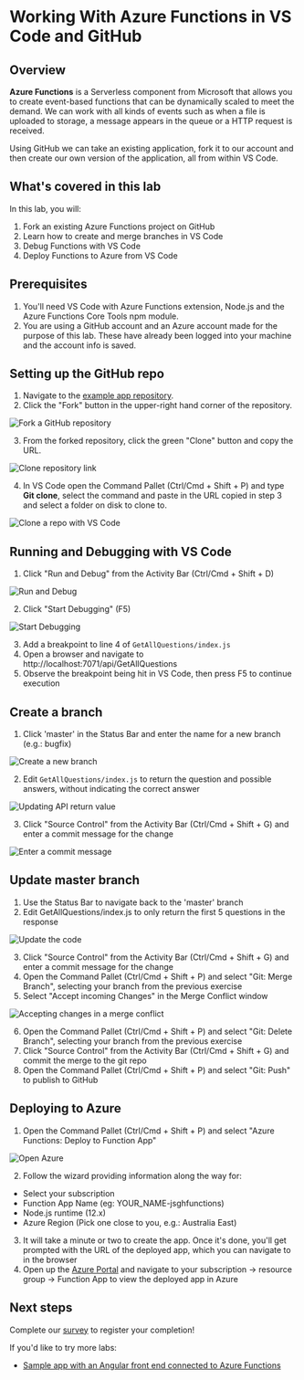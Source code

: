 # Working With Azure Functions in VS Code and GitHub

## Overview

**Azure Functions** is a Serverless component from Microsoft that allows you to create event-based functions that can be dynamically scaled to meet the demand. We can work with all kinds of events such as when a file is uploaded to storage, a message appears in the queue or a HTTP request is received.

Using GitHub we can take an existing application, fork it to our account and then create our own version of the application, all from within VS Code.

## What's covered in this lab

In this lab, you will:

1. Fork an existing Azure Functions project on GitHub
2. Learn how to create and merge branches in VS Code
3. Debug Functions with VS Code
4. Deploy Functions to Azure from VS Code

## Prerequisites

1. You'll need VS Code with Azure Functions extension, Node.js and the Azure Functions Core Tools npm module.
2. You are using a GitHub account and an Azure account made for the purpose of this lab. These have already been logged into your machine and the account info is saved.

## Setting up the GitHub repo

1. Navigate to the [example app repository](https://github.com/aaronpowell/trivia-api).
2. Click the "Fork" button in the upper-right hand corner of the repository.

![Fork a GitHub repository](./images/001.png)

3. From the forked repository, click the green "Clone" button and copy the URL.

![Clone repository link](./images/002.png)

4. In VS Code open the Command Pallet (Ctrl/Cmd + Shift + P) and type **Git clone**, select the command and paste in the URL copied in step 3 and select a folder on disk to clone to.

![Clone a repo with VS Code](./images/003.png)

## Running and Debugging with VS Code

1. Click "Run and Debug" from the Activity Bar (Ctrl/Cmd + Shift + D)

![Run and Debug](./images/004.png)

2. Click "Start Debugging" (F5)

![Start Debugging](./images/005.png)

3. Add a breakpoint to line 4 of `GetAllQuestions/index.js`
4. Open a browser and navigate to http://localhost:7071/api/GetAllQuestions
5. Observe the breakpoint being hit in VS Code, then press F5 to continue execution

## Create a branch

1. Click 'master' in the Status Bar and enter the name for a new branch (e.g.: bugfix)

![Create a new branch](./images/006.png)

2. Edit `GetAllQuestions/index.js` to return the question and possible answers, without indicating the correct answer

![Updating API return value](./images/007.png)

3. Click "Source Control" from the Activity Bar (Ctrl/Cmd + Shift + G) and enter a commit message for the change

![Enter a commit message](./images/008.png)

## Update master branch

1. Use the Status Bar to navigate back to the 'master' branch
2. Edit GetAllQuestions/index.js to only return the first 5 questions in the response

![Update the code](./images/009.png)

3. Click "Source Control" from the Activity Bar (Ctrl/Cmd + Shift + G) and enter a commit message for the change
4. Open the Command Pallet (Ctrl/Cmd + Shift + P) and select "Git: Merge Branch", selecting your branch from the previous exercise
5. Select "Accept incoming Changes" in the Merge Conflict window

![Accepting changes in a merge conflict](./images/010.png)

6. Open the Command Pallet (Ctrl/Cmd + Shift + P) and select "Git: Delete Branch", selecting your branch from the previous exercise
7. Click "Source Control" from the Activity Bar (Ctrl/Cmd + Shift + G) and commit the merge to the git repo
8. Open the Command Pallet (Ctrl/Cmd + Shift + P) and select "Git: Push" to publish to GitHub

## Deploying to Azure

1. Open the Command Pallet (Ctrl/Cmd + Shift + P) and select "Azure Functions: Deploy to Function App"

![Open Azure](./images/011.png)

2. Follow the wizard providing information along the way for:

- Select your subscription
- Function App Name (eg: YOUR_NAME-jsghfunctions)
- Node.js runtime (12.x)
- Azure Region (Pick one close to you, e.g.: Australia East)

3. It will take a minute or two to create the app. Once it's done, you'll get prompted with the URL of the deployed app, which you can navigate to in the browser
4. Open up the [Azure Portal](https://portal.azure.com) and navigate to your subscription -> resource group -> Function App to view the deployed app in Azure

## Next steps

Complete our [survey](https://aka.ms/js19) to register your completion!

If you'd like to try more labs:

- [Sample app with an Angular front end connected to Azure Functions](https://github.com/fiveisprime/apm)
